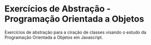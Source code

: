 # Exercícios de Abstração - Programação Orientada a Objetos

Exercícios de abstração para a ciração de classes visando o estudo da Programação Orientada a Objetos em Javascript.
